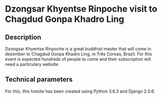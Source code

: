 # Dzongsar Khyentse Rinpoche visit to Chagdud Gonpa Khadro Ling

## Description

Dzongsar Khyentse Rinpoche is a great buddhist master that will come in dezember to Chagdud Gonpa Khadro Ling, in Três Coroas, Brazil.
For this event is expected hundreds of people to come and their subscription will need a particulary website. 


## Technical parameters

For this, this hotsite has been created using Python 3.6.3 and Django 2.0.6.
